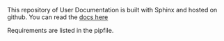 This repository of User Documentation is built with Sphinx and hosted on github. You can read the [docs here](https://unsw-restech.github.io/restech-docs/)

Requirements are listed in the pipfile.
